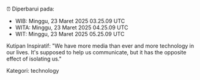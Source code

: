 ⏰ Diperbarui pada:
- WIB: Minggu, 23 Maret 2025 03.25.09 UTC
- WITA: Minggu, 23 Maret 2025 04.25.09 UTC
- WIT: Minggu, 23 Maret 2025 05.25.09 UTC

Kutipan Inspiratif:
"We have more media than ever and more technology in our lives. It's supposed to help us communicate, but it has the opposite effect of isolating us."


Kategori: technology

